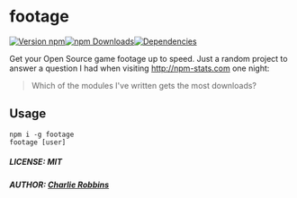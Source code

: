 # footage

[![Version npm](https://img.shields.io/npm/v/footage.svg?style=flat-square)](https://www.npmjs.com/package/footage)[![npm Downloads](https://img.shields.io/npm/dm/footage.svg?style=flat-square)](https://www.npmjs.com/package/footage)[![Dependencies](https://img.shields.io/david/indexzero/footage.svg?style=flat-square)](https://david-dm.org/indexzero/footage)

Get your Open Source game footage up to speed. Just a random project to answer a question I had when visiting http://npm-stats.com one night:

> Which of the modules I've written gets the most downloads?

## Usage

```
npm i -g footage
footage [user]
```

##### LICENSE: MIT
##### AUTHOR: [Charlie Robbins](https://github.com/indexzero)
